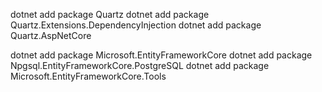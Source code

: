 dotnet add package Quartz
dotnet add package Quartz.Extensions.DependencyInjection
dotnet add package Quartz.AspNetCore

dotnet add package Microsoft.EntityFrameworkCore
dotnet add package Npgsql.EntityFrameworkCore.PostgreSQL
dotnet add package Microsoft.EntityFrameworkCore.Tools
